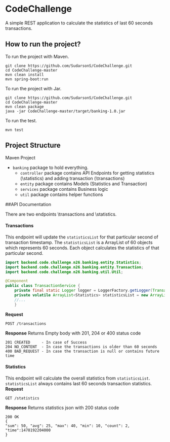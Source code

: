 # CodeChallenge
A simple REST application to calculate the statistics of last 60 seconds transactions.

## How to run the project? 
To run the project with Maven.

```
git clone https://github.com/SudarsonS/CodeChallenge.git
cd CodeChallenge-master
mvn clean install
mvn spring-boot:run
```
To run the project with Jar.

```
git clone https://github.com/SudarsonS/CodeChallenge.git
cd CodeChallenge-master
mvn clean package
java -jar CodeChallenge-master/target/banking-1.0.jar
```
To run the test.

```
mvn test
```

## Project Structure 
Maven Project
* `banking` package to hold everything.
  * `controller` package contains API Endpoints for getting statistics (\statistics) and adding transaction (\transactions)
  * `entity` package contains Models (Statistics and Transaction) 
  * `services` package contains Business logic
  * `util` package contains helper functions
  
##API Documentation

There are two endpoints \transactions and \statistics.

#### Transactions
This endpoint will update the `statisticsList` for that particular second of transaction timestamp. The `statisticsList` is a ArrayList of 60 objects which represents 60 seconds. Each object calculates the statistics of that particular second.

```java
import backend.code.challenge.n26.banking.entity.Statistics;
import backend.code.challenge.n26.banking.entity.Transaction;
import backend.code.challenge.n26.banking.util.Util;

@Component
public class TransactionService {
	private final static Logger logger = LoggerFactory.getLogger(TransactionService.class);
	private volatile ArrayList<Statistics> statisticsList = new ArrayList<Statistics>(60);
    //...
    }
```

**Request**
```
POST /transactions
```
**Response**
Returns Empty body with 201, 204 or 400 status code
```
201 CREATED     - In case of Success
204 NO_CONTENT  - In case the transactions is older than 60 seconds
400 BAD_REQUEST - In case the transaction is null or contains future time
```
 
#### Statistics
This endpoint will calculate the overall statistics from `statisticsList`. `statisticsList` always contains last 60 seconds transaction statistics.  
**Request**
```
GET /statistics
```
**Response**
Returns statistics json with 200 status code
```
200 OK  
{
"sum": 50, "avg": 25, "max": 40, "min": 10, "count": 2, "time":1478192204000
}
```   